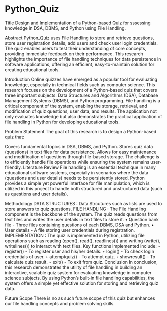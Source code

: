 # Python_Quiz
Title
Design and Implementation of a Python-based Quiz for sssessing knowledge in DSA, DBMS, and Python using File Handling.

Abstract
Python_Quiz uses File Handling to store and retrieve questions, store user registration details, add users and check user login credentials. The quiz enables users to test their understanding of core concepts, providing immediate feedback on their performance. This research highlights the importance of file handling techniques for data persistence in software applications, offering an efficient, easy-to-maintain solution for creating educational tools.

Introduction
Online quizzes have emerged as a popular tool for evaluating knowledge, especially in technical fields such as computer science. This research focuses on the development of a Python-based quiz that covers three important subjects: Data Structures and Algorithms (DSA), Database Management Systems (DBMS), and Python programming.
File handling is a critical component of the system, enabling the storage, retrieval, and modification of quiz questions, user data, and results. The application not only evaluates knowledge but also demonstrates the practical application of file handling in Python for developing educational tools.

Problem Statement
The goal of this research is to design a Python-based quiz that:

Covers fundamental topics in DSA, DBMS, and Python.
Stores quiz data (questions) in text files for data persistence.
Allows for easy maintenance and modification of questions through file-based storage. The challenge is to efficiently handle file operations while ensuring the system remains user-friendly.
Literature Review
File handling is an essential technique in many educational software systems, especially in scenarios where the data (questions and user details) needs to be persistently stored. Python provides a simple yet powerful interface for file manipulation, which is utilized in this project to handle both structured and unstructured data (such as questions and user details).

Methodology
DATA STRUCTURES : Data Strcutures such as lists are used to store answers to quiz questions.
FILE HANDLING : The File Handling component is the backbone of the system. The quiz reads questions from text files and writes the user details in text files to store it.
• Question bank file - Three files containing questions of each DBMS, DSA and Python.
• User details - A file storing user credentials during registration.
IMPLEMENTATION : The quiz is implemented in Python, utilizing file operations such as reading (open(), read(), readlines()) and writing (write(), writelines()) to interact with text files. Key functions implemented include:
‣ register() - To register user and his/her details.
‣ login() - To check login credentials of user.
‣ attemptquiz() - To attempt quiz.
‣ showresult() - To calculate quiz result.
‣ exit() - To exit from quiz.
Conclusion
In conclusion, this research demonstrates the utility of file handling in building an interactive, scalable quiz system for evaluating knowledge in computer science subjects. By using Python’s built-in file handling capabilities, the system offers a simple yet effective solution for storing and retrieving quiz data.

Future Scope
There is no as such future scope of this quiz but enhances our file handling concepts and problem solving skills.

